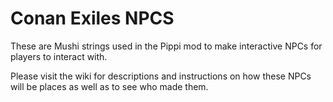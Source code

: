 # Conan Exiles NPCS

These are Mushi strings used in the Pippi mod to make interactive NPCs for players to interact with. 

Please visit the wiki for descriptions and instructions on how these NPCs will be places as well as to see who made them.
